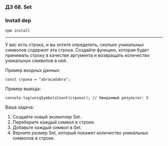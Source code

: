 ### ДЗ 68. Set

### Install dep

`npm install`

<hr>

У вас есть строка, и вы хотите определить, сколько уникальных символов содержит эта строка. Создайте функцию, которая будет принимать строку в качестве аргумента и возвращать количество уникальных символов в ней.

Пример входных данных:

`const строка = "abracadabra";`

Пример вывода:

`console.log(uniqSymbolsCount(строка)); // Ожидаемый результат: 5`

Ваша задача:
1. Создайте новый экземпляр Set.
2. Переберите каждый символ в строке.
3. Добавьте каждый символ в Set.
4. Верните размер Set, который покажет количество уникальных символов в строке.
